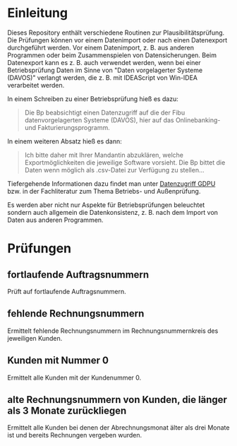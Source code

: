 # Einleitung

Dieses Repository enthält verschiedene Routinen zur Plausibilitätsprüfung. Die Prüfungen können vor einem Datenimport oder nach einen Datenexport durchgeführt werden. Vor einem Datenimport, z. B. aus anderen Programmen oder beim Zusammenspielen von Datensicherungen. Beim Datenexport kann es z. B. auch verwendet werden, wenn bei einer Betriebsprüfung Daten im Sinne von "Daten vorgelagerter Systeme (DAVOS)" verlangt werden, die z. B. mit IDEAScript von Win-IDEA verarbeitet werden.

In einem Schreiben zu einer Betriebsprüfung hieß es dazu:
> Die Bp beabsichtigt einen Datenzugriff auf die der Fibu datenvorgelagerten Systeme (DAVOS), hier auf das Onlinebanking- und Fakturierungsprogramm.

In einem weiteren Absatz hieß es dann:
> Ich bitte daher mit Ihrer Mandantin abzuklären, welche Exportmöglichkeiten die jeweilige Software vorsieht. Die Bp bittet die Daten wenn möglich als .csv-Datei zur Verfügung zu stellen...

Tiefergehende Informationen dazu findet man unter [Datenzugriff GDPU](https://www.bundesfinanzministerium.de/Content/DE/Downloads/BMF_Schreiben/Weitere_Steuerthemen/Abgabenordnung/Datenzugriff_GDPdU/2014-11-14-GoBD.html) bzw. in der Fachliteratur zum Thema Betriebs- und Außenprüfung.

Es werden aber nicht nur Aspekte für Betriebsprüfungen beleuchtet sondern auch allgemein die Datenkonsistenz, z. B. nach dem Import von Daten aus anderen Programmen.

# Prüfungen

## fortlaufende Auftragsnummern

Prüft auf fortlaufende Auftragsnummern.

## fehlende Rechnungsnummern

Ermittelt fehlende Rechnungsnummern im Rechnungsnummernkreis des jeweiligen Kunden.

## Kunden mit Nummer 0

Ermittelt alle Kunden mit der Kundenummer 0.

## alte Rechnungsnummern von Kunden, die länger als 3 Monate zurückliegen

Ermittelt alle Kunden bei denen der Abrechnungsmonat älter als drei Monate ist und bereits Rechnungen vergeben wurden.
